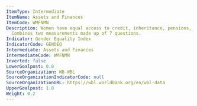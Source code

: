 ```yaml
---
ItemType: Intermediate
ItemName: Assets and Finances
ItemCode: WMFNMN
Description: Women have equal access to credit, inheritance, pensions, and retirement.
  Combines two measurements made up of 7 questions.
Indicator: Gender Equality Index
IndicatorCode: GENDEQ
Intermediate: Assets and Finances
IntermediateCode: WMFNMN
Inverted: false
LowerGoalpost: 0.0
SourceOrganization: WB-WBL
SourceOrganizationIndicatorCode: null
SourceOrganizationURL: https://wbl.worldbank.org/en/wbl-data
UpperGoalpost: 1.0
Weight: 0.2
---
```


